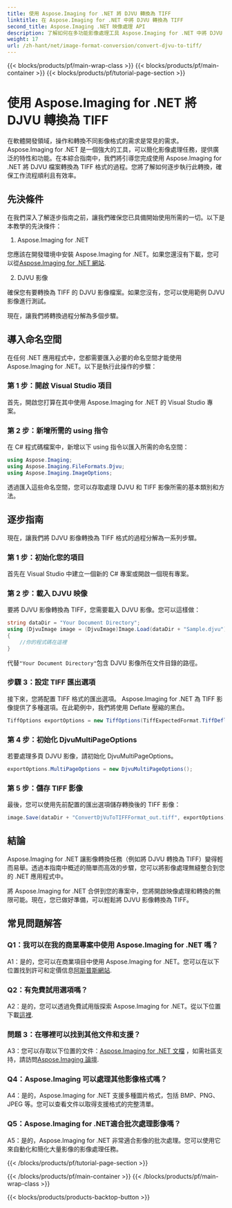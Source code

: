 ```yaml
---
title: 使用 Aspose.Imaging for .NET 將 DJVU 轉換為 TIFF
linktitle: 在 Aspose.Imaging for .NET 中將 DJVU 轉換為 TIFF
second_title: Aspose.Imaging .NET 映像處理 API
description: 了解如何在多功能影像處理工具 Aspose.Imaging for .NET 中將 DJVU 轉換為 TIFF。讓您的影像轉換任務變得更加輕鬆。
weight: 17
url: /zh-hant/net/image-format-conversion/convert-djvu-to-tiff/
---
```


{{< blocks/products/pf/main-wrap-class >}}
{{< blocks/products/pf/main-container >}}
{{< blocks/products/pf/tutorial-page-section >}}

# 使用 Aspose.Imaging for .NET 將 DJVU 轉換為 TIFF

在軟體開發領域，操作和轉換不同影像格式的需求是常見的需求。 Aspose.Imaging for .NET 是一個強大的工具，可以簡化影像處理任務，提供廣泛的特性和功能。在本綜合指南中，我們將引導您完成使用 Aspose.Imaging for .NET 將 DJVU 檔案轉換為 TIFF 格式的過程。您將了解如何逐步執行此轉換，確保工作流程順利且有效率。

## 先決條件

在我們深入了解逐步指南之前，讓我們確保您已具備開始使用所需的一切。以下是本教學的先決條件：

1. Aspose.Imaging for .NET

您應該在開發環境中安裝 Aspose.Imaging for .NET。如果您還沒有下載，您可以從[Aspose.Imaging for .NET 網站](https://releases.aspose.com/imaging/net/).

2. DJVU 影像

確保您有要轉換為 TIFF 的 DJVU 影像檔案。如果您沒有，您可以使用範例 DJVU 影像進行測試。

現在，讓我們將轉換過程分解為多個步驟。

## 導入命名空間

在任何 .NET 應用程式中，您都需要匯入必要的命名空間才能使用 Aspose.Imaging for .NET。以下是執行此操作的步驟：

### 第 1 步：開啟 Visual Studio 項目

首先，開啟您打算在其中使用 Aspose.Imaging for .NET 的 Visual Studio 專案。

### 第 2 步：新增所需的 using 指令

在 C# 程式碼檔案中，新增以下 using 指令以匯入所需的命名空間：

```csharp
using Aspose.Imaging;
using Aspose.Imaging.FileFormats.Djvu;
using Aspose.Imaging.ImageOptions;
```

透過匯入這些命名空間，您可以存取處理 DJVU 和 TIFF 影像所需的基本類別和方法。

## 逐步指南

現在，讓我們將 DJVU 影像轉換為 TIFF 格式的過程分解為一系列步驟。

### 第 1 步：初始化您的項目

首先在 Visual Studio 中建立一個新的 C# 專案或開啟一個現有專案。

### 第 2 步：載入 DJVU 映像

要將 DJVU 影像轉換為 TIFF，您需要載入 DJVU 影像。您可以這樣做：

```csharp
string dataDir = "Your Document Directory";
using (DjvuImage image = (DjvuImage)Image.Load(dataDir + "Sample.djvu"))
{
    //你的程式碼在這裡
}
```

代替`"Your Document Directory"`包含 DJVU 影像所在文件目錄的路徑。

### 步驟 3：設定 TIFF 匯出選項

接下來，您將配置 TIFF 格式的匯出選項。 Aspose.Imaging for .NET 為 TIFF 影像提供了多種選項。在此範例中，我們將使用 Deflate 壓縮的黑白。

```csharp
TiffOptions exportOptions = new TiffOptions(TiffExpectedFormat.TiffDeflateBw);
```

### 第 4 步：初始化 DjvuMultiPageOptions

若要處理多頁 DJVU 影像，請初始化 DjvuMultiPageOptions。

```csharp
exportOptions.MultiPageOptions = new DjvuMultiPageOptions();
```

### 第 5 步：儲存 TIFF 影像

最後，您可以使用先前配置的匯出選項儲存轉換後的 TIFF 影像：

```csharp
image.Save(dataDir + "ConvertDjVuToTIFFFormat_out.tiff", exportOptions);
```

## 結論

Aspose.Imaging for .NET 讓影像轉換任務（例如將 DJVU 轉換為 TIFF）變得輕而易舉。透過本指南中概述的簡單而高效的步驟，您可以將影像處理無縫整合到您的 .NET 應用程式中。

將 Aspose.Imaging for .NET 合併到您的專案中，您將開啟映像處理和轉換的無限可能。現在，您已做好準備，可以輕鬆將 DJVU 影像轉換為 TIFF。

## 常見問題解答

### Q1：我可以在我的商業專案中使用 Aspose.Imaging for .NET 嗎？

A1：是的，您可以在商業項目中使用 Aspose.Imaging for .NET。您可以在以下位置找到許可和定價信息[阿斯普斯網站](https://purchase.aspose.com/buy).

### Q2：有免費試用選項嗎？

 A2：是的，您可以透過免費試用版探索 Aspose.Imaging for .NET。從以下位置下載[這裡](https://releases.aspose.com/).

### 問題 3：在哪裡可以找到其他文件和支援？

 A3：您可以存取以下位置的文件：[Aspose.Imaging for .NET 文檔](https://reference.aspose.com/imaging/net/) ，如需社區支持，請訪問[Aspose.Imaging 論壇](https://forum.aspose.com/).

### Q4：Aspose.Imaging 可以處理其他影像格式嗎？

A4：是的，Aspose.Imaging for .NET 支援多種圖片格式，包括 BMP、PNG、JPEG 等。您可以查看文件以取得支援格式的完整清單。

### Q5：Aspose.Imaging for .NET適合批次處理影像嗎？

A5：是的，Aspose.Imaging for .NET 非常適合影像的批次處理。您可以使用它來自動化和簡化大量影像的影像處理任務。

{{< /blocks/products/pf/tutorial-page-section >}}

{{< /blocks/products/pf/main-container >}}
{{< /blocks/products/pf/main-wrap-class >}}

{{< blocks/products/products-backtop-button >}}
